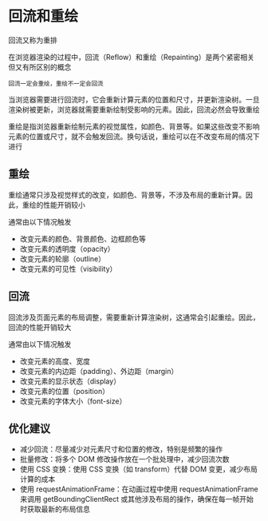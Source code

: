 # 回流和重绘

回流又称为重排

在浏览器渲染的过程中，回流（Reflow）和重绘（Repainting）是两个紧密相关但又有所区别的概念

`回流一定会重绘，重绘不一定会回流`

当浏览器需要进行回流时，它会重新计算元素的位置和尺寸，并更新渲染树。一旦渲染树被更新，浏览器就需要重新绘制受影响的元素。因此，回流必然会导致重绘

重绘是指浏览器重新绘制元素的视觉属性，如颜色、背景等。如果这些改变不影响元素的位置或尺寸，就不会触发回流。换句话说，重绘可以在不改变布局的情况下进行

## 重绘

重绘通常只涉及视觉样式的改变，如颜色、背景等，不涉及布局的重新计算。因此，重绘的性能开销较小

通常由以下情况触发

- 改变元素的颜色、背景颜色、边框颜色等
- 改变元素的透明度（opacity）
- 改变元素的轮廓（outline）
- 改变元素的可见性（visibility）

## 回流

回流涉及页面元素的布局调整，需要重新计算渲染树，这通常会引起重绘。因此，回流的性能开销较大

通常由以下情况触发

- 改变元素的高度、宽度
- 改变元素的内边距（padding）、外边距（margin）
- 改变元素的显示状态（display）
- 改变元素的位置（position）
- 改变元素的字体大小（font-size）

## 优化建议

- 减少回流：尽量减少对元素尺寸和位置的修改，特别是频繁的操作
- 批量修改：将多个 DOM 修改操作放在一个批处理中，减少回流次数
- 使用 CSS 变换：使用 CSS 变换（如 transform）代替 DOM 变更，减少布局计算的成本
- 使用 requestAnimationFrame：在动画过程中使用 requestAnimationFrame 来调用 getBoundingClientRect 或其他涉及布局的操作，确保在每一帧开始时获取最新的布局信息
